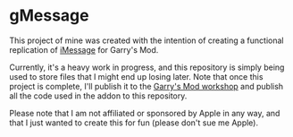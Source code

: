 # gMessage
This project of mine was created with the intention of creating a functional replication of [iMessage](https://en.wikipedia.org/wiki/IMessage) for Garry's Mod.

Currently, it's a heavy work in progress, and this repository is simply being used to store files that I might end up losing later. Note that once this project is complete, I'll publish it to the [Garry's Mod workshop](https://steamcommunity.com/workshop/browse/?appid=4000) and publish all the code used in the addon to this repository.

Please note that I am not affiliated or sponsored by Apple in any way, and that I just wanted to create this for fun (please don't sue me Apple).
